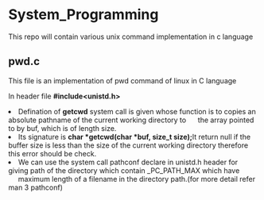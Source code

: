 # System_Programming

This repo will contain various unix command implementation in c language

## pwd.c ##
This file is an implementation of pwd command of linux in C language

In header file <b>#include<unistd.h></b> <br>
<li>Defination of <b>getcwd</b> system call is given whose function is to copies an absolute pathname of the current working directory to
&nbsp;&nbsp;&nbsp;&nbsp;&nbsp;the array pointed to by buf, which is of length size.
  <li>Its signature is <b>char *getcwd(char *buf, size_t size);</b>It return null if the buffer size is less than the size of the current working directory therefore this error should be check.
<li>We can use the system call pathconf declare in unistd.h header for giving path of the directory which contain _PC_PATH_MAX which have
&nbsp;&nbsp;&nbsp;&nbsp;&nbsp;maximum length of a filename in the directory path.(for more detail refer man 3 pathconf)
  
  
